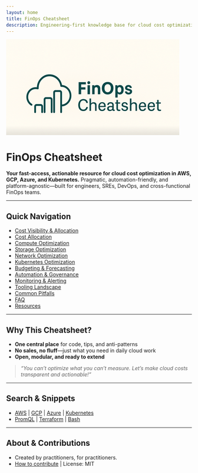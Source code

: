 ```yaml
---
layout: home
title: FinOps Cheatsheet
description: Engineering-first knowledge base for cloud cost optimization and automation on AWS, GCP, Azure, and Kubernetes.
---
```


![FinOps Cheatsheet Banner](images/logo.png)

# FinOps Cheatsheet

**Your fast-access, actionable resource for cloud cost optimization in AWS, GCP, Azure, and Kubernetes.**
Pragmatic, automation-friendly, and platform-agnostic—built for engineers, SREs, DevOps, and cross-functional FinOps teams.

---

## Quick Navigation

- [Cost Visibility & Allocation](./topics/cost-visibility.md)
- [Cost Allocation](./topics/cost-allocation.md)
- [Compute Optimization](./topics/optimization-compute.md)
- [Storage Optimization](./topics/optimization-storage.md)
- [Network Optimization](./topics/optimization-network.md)
- [Kubernetes Optimization](./topics/optimization-k8s.md)
- [Budgeting & Forecasting](./topics/budgeting-forecasting.md)
- [Automation & Governance](./topics/automation-governance.md)
- [Monitoring & Alerting](./topics/monitoring-alerting.md)
- [Tooling Landscape](./topics/tooling-landscape.md)
- [Common Pitfalls](./topics/common-pitfalls.md)
- [FAQ](./topics/faq.md)
- [Resources](./topics/resources.md)

---

## Why This Cheatsheet?

- **One central place** for code, tips, and anti-patterns
- **No sales, no fluff**—just what you need in daily cloud work
- **Open, modular, and ready to extend**

> _“You can’t optimize what you can’t measure.
Let’s make cloud costs transparent and actionable!”_

---

## Search & Snippets

- [AWS](./snippets/aws.md) | [GCP](./snippets/gcp.md) | [Azure](./snippets/azure.md) | [Kubernetes](./snippets/kubernetes.md)
- [PromQL](./snippets/promql.md) | [Terraform](./snippets/terraform.md) | [Bash](./snippets/bash.md)

---

## About & Contributions

- Created by practitioners, for practitioners.
- [How to contribute](https://github.com/AlexanderWiechert/finops-cheatsheet/blob/main/README.md) | License: MIT

